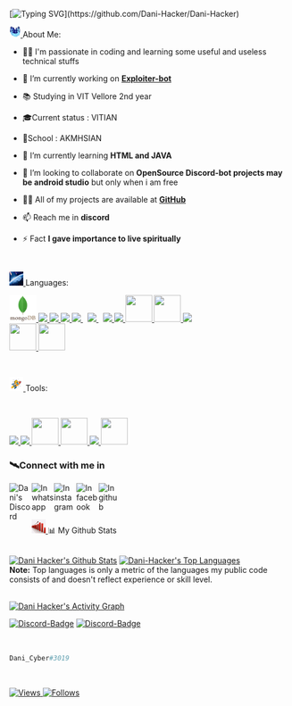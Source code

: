 [![Typing SVG](https://readme-typing-svg.herokuapp.com?font=roboto&color=%23F7C51D&size=18&vCenter=true&height=16&lines=Hi+there+%2CI'm+Daniel+Jebarson;I+learns+technical+stuffs.;You+can+c%C3%B8ntact+me+in+discord.;Hi+there%2C+You+can+call+me+Dani.;Hi+there%2C+I'm+2nd+year+CSE+student;Hi+there%2C+I+play+music+stuffs.)](https://github.com/Dani-Hacker/Dani-Hacker)
<p align="left">
      <a href="./assets/hi-hello.gif" target="_blank"> <img src="./assets/hi-hello.gif" alt="asteroid" width="20" height="20"/> </a> 
About Me:
      </p>

-  👨‍💻 I'm passionate in coding and learning some useful and useless technical stuffs

-  🔭 I’m currently working on **[Exploiter-bot](https://top.gg/bot/839421874646548530)**

- 📚 Studying in VIT Vellore 2nd year

- 🎓Current status : VITIAN

- 🏫School : AKMHSIAN

- 🌱 I’m currently learning **HTML and JAVA**

- 👯 I’m looking to collaborate on **OpenSource Discord-bot projects may be android studio** but only when i am free

- 👨‍💻 All of my projects are available at **[GitHub](https://github.com/Dani-Hacker)**

- 📫 Reach me in **discord**

- ⚡ Fact **I gave importance to live spiritually**

<br>
<p align="left">
      <a href="./assets/asteroid.gif" target="_blank"> <img src="./assets/asteroid.gif" alt="asteroid" width="25" height="25"/> </a>
Languages:
      </p>

<p align="left"> 
      <a href="https://www.mongodb.com/" target="_blank"> <img src="https://raw.githubusercontent.com/devicons/devicon/master/icons/mongodb/mongodb-original-wordmark.svg" alt="mongodb" width="48" height="48"/> </a> 
      <a href="https://www.w3.org/html/" target="_blank"> <img src="https://img.icons8.com/color/48/000000/html-5.png"/> </a> 
      <a href="https://www.w3.org/Style/CSS/Overview.en.html" target="_blank"> <img src="https://img.icons8.com/color/48/000000/css3.png"/> </a> 
      <a href="https://www.python.org" target="_blank"> <img src="https://img.icons8.com/color/48/000000/python.png"/> </a> 
      <a style="padding-right:8px;" href="https://nodejs.org" target="_blank"> <img src="https://img.icons8.com/color/48/000000/nodejs.png"/> </a>   
      <a style="padding-right:8px;" href="https://www.mysql.com/" target="_blank"> <img src="https://img.icons8.com/fluent/50/000000/mysql-logo.png"/> </a>  
      <a href="https://firebase.google.com/" target="_blank"> <img src="https://img.icons8.com/color/48/000000/firebase.png"/> </a> 
      <a href="https://www.cprogramming.com/" target="_blank"> <img src="https://img.icons8.com/color/48/000000/c"/> </a> 
      <a href="https://www.cplusplus.com/doc/tutorial/" target="_blank"> <img src="https://upload.wikimedia.org/wikipedia/commons/thumb/1/18/ISO_C%2B%2B_Logo.svg/120px-ISO_C%2B%2B_Logo.svg.png" style="width:48px;height:48px;"/> </a> 
      <a href="https://motor.readthedocs.io/en/stable/" target="_blank"> <img src="https://motor.readthedocs.io/en/stable/_images/motor.png" style="width:48px;height:48px;"/> </a> 
      <a href="https://www.java.com" target="_blank"> <img src="https://img.icons8.com/color/48/000000/java-coffee-cup-logo.png"/> </a>
 <br>
      <a href="https://in.mathworks.com/products/matlab.html" target="_blank"> <img src="https://upload.wikimedia.org/wikipedia/commons/2/21/Matlab_Logo.png" style="width:48px;height:48px;"/> </a> 
      <a href="https://www.r-project.org/" target="_blank"> <img src="https://www.r-project.org/Rlogo.png" style="width:48px;height:48px;"/> </a> 
 </p><br>
 <p align="left">
      <a href="./assets/rocket.gif" target="_blank"> <img src="./assets/rocket.gif" alt="rocket" width="25" height="25"/> </a>
Tools:
      </p>
 <br>
 <p align="left"> 
 <a href="https://sites.google.com/a/android.com/tools/" target="_blank"> <img src="https://img.icons8.com/color/48/000000/android-studio"/> </a>
 <a href="https://visualstudio.microsoft.com/" target="_blank"> <img src="https://img.icons8.com/color/48/000000/visual-studio"/> </a>
 <a href="https://code.visualstudio.com/" target="_blank"> <img src="https://upload.wikimedia.org/wikipedia/commons/thumb/9/9a/Visual_Studio_Code_1.35_icon.svg/113px-Visual_Studio_Code_1.35_icon.svg.png" width="48" height="48"/> </a>
 <a href="https://replit.com/~" target="_blank"> <img src="https://upload.wikimedia.org/wikipedia/commons/b/b2/Repl.it_logo.svg" width="48" height="48"/> </a>
 <a href="https://sourceforge.net/projects/orwelldevcpp/" target="_blank"> <img src="https://a.fsdn.com/allura/p/orwelldevcpp/icon?1480458710?&w=90"/> </a>
 <a href="https://www.mysql.com/products/workbench/" target="_blank"> <img src="https://res.cloudinary.com/canonical/image/fetch/f_auto,q_auto,fl_sanitize,w_60,h_60/https://dashboard.snapcraft.io/site_media/appmedia/2020/04/mysql-workbench.png" width="48" height="48"/> </a>
   </p>

  <h3>🛰️Connect with me in</h3>
   <p align="left"> 
<a href="https://discord.com/channels/@me/887340149145468948">
<img align="left" alt="Dani's Discord" width="40px" src="https://img.icons8.com/color/48/000000/discord-logo.png" />
</a>
<a href="https://www.whatsapp.com/android/">
<img align="left" alt="In whatsapp" width="40px" src="https://img.icons8.com/color/48/000000/whatsapp" />
</a>
<a href="https://www.instagram.com/invites/contact/?i=o3xq4sex984c&utm_content=j9nnxhv">
<img align="left" alt="In instagram" width="40px" src="https://img.icons8.com/fluent/48/000000/instagram-new.png" />
</a>
<a href="https://www.facebook.com/daniel.jebarson.9">
<img align="left" alt="In facebook" width="40px" src="https://img.icons8.com/color/48/000000/facebook" />
</a>
<a href="https://github.com/Dani-Hacker">
<img align="left" alt="In github" width="40px" src="https://upload.wikimedia.org/wikipedia/commons/9/91/Octicons-mark-github.svg" />
</a>
  </p><br><br><br>
     <p align="left">
      <a href="./assets/graph.gif" target="_blank"> <img src="./assets/graph.gif" alt="Graph" width="25" height="25"/> </a>
📊 My Github Stats
      </p>
<br>
    <a href="https://github.com/Dani-Hacker/dani/blob/main/README.md"><img alt="Dani Hacker's Github Stats" src="https://github-readme-stats.vercel.app/api?username=Dani-Hacker&show_icons=true&count_private=true&theme=react&hide_border=true&bg_color=0D1117" /></a>
  <a href="https://github.com/Dani-Hacker/dani/blob/main/README.md"><img alt="Dani-Hacker's Top Languages" src="https://github-readme-stats.vercel.app/api/top-langs/?username=Dani-Hacker&langs_count=8&count_private=true&layout=compact&theme=react&hide_border=true&bg_color=0D1117" /></a>
  <br>
  <b>Note:</b> Top languages is only a metric of the languages my public code consists of and doesn't reflect experience or skill level.


<br/>
<br/>

<a href="https://github.com/Dani-Hacker/dani/blob/main/README.md"><img alt="Dani Hacker's Activity Graph" src="https://activity-graph.herokuapp.com/graph?username=Dani-Hacker&bg_color=0D1117&color=5BCDEC&line=5BCDEC&point=FFFFFF&hide_border=true" /></a>
<p align="left"> 
      <a href="https://img.shields.io/badge/Discord-7289DA?style=for-the-badge&logo=discord&logoColor=white"><img alt="Discord-Badge" src="https://img.shields.io/badge/Discord-7289DA?style=for-the-badge&logo=discord&logoColor=white" height=32></a>
      <a href="https://img.shields.io/badge/User-Name-1abc9c.svg"><img alt="Discord-Badge" src="https://img.shields.io/badge/User-Name-1abc9c.svg" height=32 width=70></a>
      </p>
<br/>

```py
Dani_Cyber#3019
```
<br>
<p align="left"> 
<a href="https://komarev.com/ghpvc/?username=Dani-Hacker"><img alt="Views" src="https://komarev.com/ghpvc/?username=Dani-Hacker&color=red&label=VIEWS&style=flat-square">
<a href="https://img.shields.io/github/followers/Dani-Hacker.svg?style=social&label=Follow&maxAge=2592000"><img alt="Follows" src="https://img.shields.io/github/followers/Dani-Hacker.svg?style=social&label=Follow&maxAge=2592000">
      </p>
<br/>
